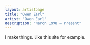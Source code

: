 ```yaml
---
layout: artistpage
title: "Owen Earl"
artist: "Owen Earl"
description: "March 1998 – Present"
---
```

I make things. Like this site for example.

